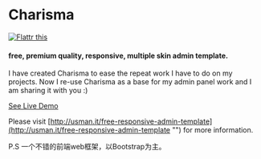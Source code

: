 Charisma
========
[![Flattr this](http://api.flattr.com/button/flattr-badge-large.png "Flattr this")](http://flattr.com/thing/1507720/usmanhalalitcharisma-on-GitHub)


#### free, premium quality, responsive, multiple skin admin template.

I have created Charisma to ease the repeat work I have to do on my projects. Now I re-use Charisma as a base for my admin panel work and I am sharing it with you :)

[See Live Demo](http://usman.it/themes/charisma/ "")

Please visit [http://usman.it/free-responsive-admin-template](http://usman.it/free-responsive-admin-template "") for more information.

P.S
    一个不错的前端web框架，以Bootstrap为主。
